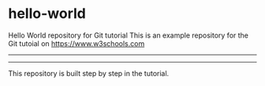 # hello-world
Hello World repository for Git tutorial
This is an example repository for the Git tutoial on https://www.w3schools.com

**************
********************
This repository is built step by step in the tutorial.
